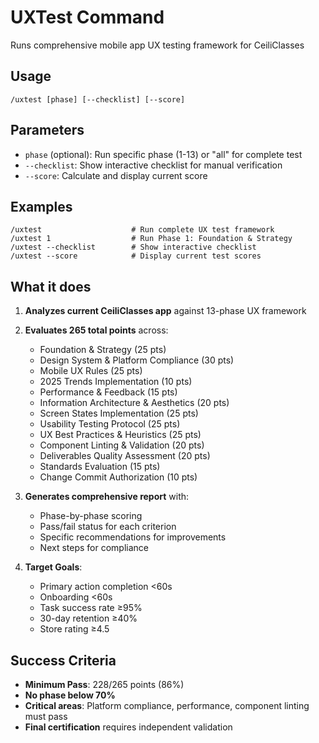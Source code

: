 # UXTest Command

Runs comprehensive mobile app UX testing framework for CeiliClasses

## Usage
```
/uxtest [phase] [--checklist] [--score]
```

## Parameters
- `phase` (optional): Run specific phase (1-13) or "all" for complete test
- `--checklist`: Show interactive checklist for manual verification
- `--score`: Calculate and display current score

## Examples
```
/uxtest                    # Run complete UX test framework
/uxtest 1                  # Run Phase 1: Foundation & Strategy
/uxtest --checklist        # Show interactive checklist
/uxtest --score            # Display current test scores
```

## What it does
1. **Analyzes current CeiliClasses app** against 13-phase UX framework
2. **Evaluates 265 total points** across:
   - Foundation & Strategy (25 pts)
   - Design System & Platform Compliance (30 pts)
   - Mobile UX Rules (25 pts)
   - 2025 Trends Implementation (10 pts)
   - Performance & Feedback (15 pts)
   - Information Architecture & Aesthetics (20 pts)
   - Screen States Implementation (25 pts)
   - Usability Testing Protocol (25 pts)
   - UX Best Practices & Heuristics (25 pts)
   - Component Linting & Validation (20 pts)
   - Deliverables Quality Assessment (20 pts)
   - Standards Evaluation (15 pts)
   - Change Commit Authorization (10 pts)

3. **Generates comprehensive report** with:
   - Phase-by-phase scoring
   - Pass/fail status for each criterion
   - Specific recommendations for improvements
   - Next steps for compliance

4. **Target Goals**:
   - Primary action completion <60s
   - Onboarding <60s
   - Task success rate ≥95%
   - 30-day retention ≥40%
   - Store rating ≥4.5

## Success Criteria
- **Minimum Pass**: 228/265 points (86%)
- **No phase below 70%**
- **Critical areas**: Platform compliance, performance, component linting must pass
- **Final certification** requires independent validation